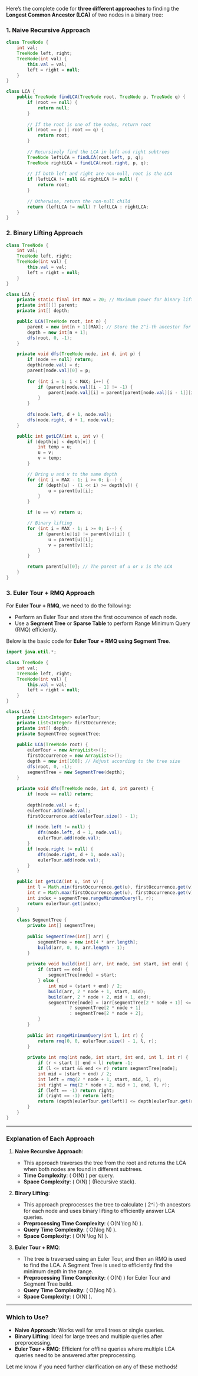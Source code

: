 Here’s the complete code for **three different approaches** to finding the **Longest Common Ancestor (LCA)** of two nodes in a binary tree:

### 1. **Naive Recursive Approach**

```java
class TreeNode {
    int val;
    TreeNode left, right;
    TreeNode(int val) {
        this.val = val;
        left = right = null;
    }
}

class LCA {
    public TreeNode findLCA(TreeNode root, TreeNode p, TreeNode q) {
        if (root == null) {
            return null;
        }
        
        // If the root is one of the nodes, return root
        if (root == p || root == q) {
            return root;
        }
        
        // Recursively find the LCA in left and right subtrees
        TreeNode leftLCA = findLCA(root.left, p, q);
        TreeNode rightLCA = findLCA(root.right, p, q);
        
        // If both left and right are non-null, root is the LCA
        if (leftLCA != null && rightLCA != null) {
            return root;
        }
        
        // Otherwise, return the non-null child
        return (leftLCA != null) ? leftLCA : rightLCA;
    }
}
```

### 2. **Binary Lifting Approach**

```java
class TreeNode {
    int val;
    TreeNode left, right;
    TreeNode(int val) {
        this.val = val;
        left = right = null;
    }
}

class LCA {
    private static final int MAX = 20; // Maximum power for binary lifting (log(N))
    private int[][] parent;
    private int[] depth;

    public LCA(TreeNode root, int n) {
        parent = new int[n + 1][MAX]; // Store the 2^i-th ancestor for each node
        depth = new int[n + 1];
        dfs(root, 0, -1);
    }

    private void dfs(TreeNode node, int d, int p) {
        if (node == null) return;
        depth[node.val] = d;
        parent[node.val][0] = p;
        
        for (int i = 1; i < MAX; i++) {
            if (parent[node.val][i - 1] != -1) {
                parent[node.val][i] = parent[parent[node.val][i - 1]][i - 1];
            }
        }
        
        dfs(node.left, d + 1, node.val);
        dfs(node.right, d + 1, node.val);
    }

    public int getLCA(int u, int v) {
        if (depth[u] < depth[v]) {
            int temp = u;
            u = v;
            v = temp;
        }

        // Bring u and v to the same depth
        for (int i = MAX - 1; i >= 0; i--) {
            if (depth[u] - (1 << i) >= depth[v]) {
                u = parent[u][i];
            }
        }

        if (u == v) return u;

        // Binary lifting
        for (int i = MAX - 1; i >= 0; i--) {
            if (parent[u][i] != parent[v][i]) {
                u = parent[u][i];
                v = parent[v][i];
            }
        }

        return parent[u][0]; // The parent of u or v is the LCA
    }
}
```

### 3. **Euler Tour + RMQ Approach**

For **Euler Tour + RMQ**, we need to do the following:
- Perform an Euler Tour and store the first occurrence of each node.
- Use a **Segment Tree** or **Sparse Table** to perform Range Minimum Query (RMQ) efficiently.

Below is the basic code for **Euler Tour + RMQ using Segment Tree**.

```java
import java.util.*;

class TreeNode {
    int val;
    TreeNode left, right;
    TreeNode(int val) {
        this.val = val;
        left = right = null;
    }
}

class LCA {
    private List<Integer> eulerTour;
    private List<Integer> firstOccurrence;
    private int[] depth;
    private SegmentTree segmentTree;
    
    public LCA(TreeNode root) {
        eulerTour = new ArrayList<>();
        firstOccurrence = new ArrayList<>();
        depth = new int[100]; // Adjust according to the tree size
        dfs(root, 0, -1);
        segmentTree = new SegmentTree(depth);
    }
    
    private void dfs(TreeNode node, int d, int parent) {
        if (node == null) return;
        
        depth[node.val] = d;
        eulerTour.add(node.val);
        firstOccurrence.add(eulerTour.size() - 1);
        
        if (node.left != null) {
            dfs(node.left, d + 1, node.val);
            eulerTour.add(node.val);
        }
        if (node.right != null) {
            dfs(node.right, d + 1, node.val);
            eulerTour.add(node.val);
        }
    }

    public int getLCA(int u, int v) {
        int l = Math.min(firstOccurrence.get(u), firstOccurrence.get(v));
        int r = Math.max(firstOccurrence.get(u), firstOccurrence.get(v));
        int index = segmentTree.rangeMinimumQuery(l, r);
        return eulerTour.get(index);
    }
    
    class SegmentTree {
        private int[] segmentTree;
        
        public SegmentTree(int[] arr) {
            segmentTree = new int[4 * arr.length];
            build(arr, 0, 0, arr.length - 1);
        }
        
        private void build(int[] arr, int node, int start, int end) {
            if (start == end) {
                segmentTree[node] = start;
            } else {
                int mid = (start + end) / 2;
                build(arr, 2 * node + 1, start, mid);
                build(arr, 2 * node + 2, mid + 1, end);
                segmentTree[node] = (arr[segmentTree[2 * node + 1]] <= arr[segmentTree[2 * node + 2]]) 
                        ? segmentTree[2 * node + 1] 
                        : segmentTree[2 * node + 2];
            }
        }
        
        public int rangeMinimumQuery(int l, int r) {
            return rmq(0, 0, eulerTour.size() - 1, l, r);
        }
        
        private int rmq(int node, int start, int end, int l, int r) {
            if (r < start || end < l) return -1;
            if (l <= start && end <= r) return segmentTree[node];
            int mid = (start + end) / 2;
            int left = rmq(2 * node + 1, start, mid, l, r);
            int right = rmq(2 * node + 2, mid + 1, end, l, r);
            if (left == -1) return right;
            if (right == -1) return left;
            return (depth[eulerTour.get(left)] <= depth[eulerTour.get(right)]) ? left : right;
        }
    }
}
```

---

### **Explanation of Each Approach**

1. **Naive Recursive Approach**:
   - This approach traverses the tree from the root and returns the LCA when both nodes are found in different subtrees.
   - **Time Complexity**: \( O(N) \) per query.
   - **Space Complexity**: \( O(N) \) (Recursive stack).

2. **Binary Lifting**:
   - This approach preprocesses the tree to calculate \( 2^i \)-th ancestors for each node and uses binary lifting to efficiently answer LCA queries.
   - **Preprocessing Time Complexity**: \( O(N \log N) \).
   - **Query Time Complexity**: \( O(\log N) \).
   - **Space Complexity**: \( O(N \log N) \).

3. **Euler Tour + RMQ**:
   - The tree is traversed using an Euler Tour, and then an RMQ is used to find the LCA. A Segment Tree is used to efficiently find the minimum depth in the range.
   - **Preprocessing Time Complexity**: \( O(N) \) for Euler Tour and Segment Tree build.
   - **Query Time Complexity**: \( O(\log N) \).
   - **Space Complexity**: \( O(N) \).

---

### **Which to Use?**
- **Naive Approach**: Works well for small trees or single queries.
- **Binary Lifting**: Ideal for large trees and multiple queries after preprocessing.
- **Euler Tour + RMQ**: Efficient for offline queries where multiple LCA queries need to be answered after preprocessing.

Let me know if you need further clarification on any of these methods!